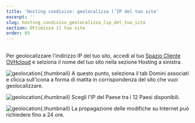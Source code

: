 ```yaml
---
title: 'Hosting condiviso: geolocalizza l’IP del tuo sito'
excerpt: ''
slug: hosting_condiviso_geolocalizza_lip_del_tuo_sito
section: Ottimizza il tuo sito
order: 05
---
```



## 
Per geolocalizzare l'indirizzo IP del tuo sito, accedi al tuo [Spazio Cliente OVHcloud](https://www.ovh.com/auth/?action=gotomanager&from=https://www.ovh.it/&ovhSubsidiary=it) e selziona il nome del tuo sito nella sezione Hosting a sinistra.

![geolocation](images/2792.png){.thumbnail}
A questo punto, seleziona il tab Domini associati e clicca sull'icona a forma di matita in corrispondenza del sito che vuoi geolocalizzare.

![geolocation](images/2793.png){.thumbnail}
Scegli l'IP del Paese tra i 12 Paesi disponibili.

![geolocation](images/2794.png){.thumbnail}
La propagazione delle modifiche su Internet può richiedere fino a 24 ore.

